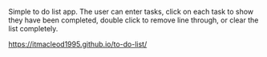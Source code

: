 Simple to do list app. The user can enter tasks, click on each task to show they have been completed, double click to remove line through, or clear the list completely.

 https://itmacleod1995.github.io/to-do-list/
